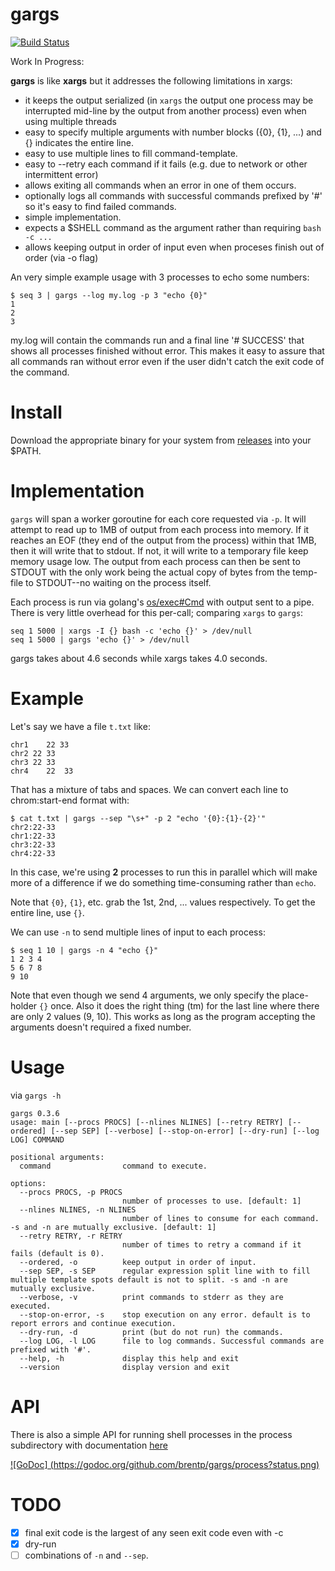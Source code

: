 <!--
rm -rf binaries
mkdir -p binaries/
VERSION=0.3.3
for os in darwin linux windows; do
	GOOS=$os GOARCH=$arch go build -o binaries/gargs_${os} main.go
done
-->
gargs
=====

[![Build Status](https://travis-ci.org/brentp/gargs.svg?branch=master)](https://travis-ci.org/brentp/gargs)

Work In Progress:

**gargs** is like **xargs** but it addresses the following limitations in xargs:

+ it keeps the output serialized (in `xargs` the output one process may be interrupted mid-line by the output from another process) even when using multiple threads
+ easy to specify multiple arguments with number blocks ({0}, {1}, ...) and {} indicates the entire line.
+ easy to use multiple lines to fill command-template.
+ easy to --retry each command if it fails (e.g. due to network or other intermittent error)
+ allows exiting all commands when an error in one of them occurs.
+ optionally logs all commands with successful commands prefixed by '#' so it's easy to find failed commands.
+ simple implementation.
+ expects a $SHELL command as the argument rather than requiring `bash -c ...`
+ allows keeping output in order of input even when proceses finish out of order (via -o flag)


An very simple example usage with 3 processes to echo some numbers:

```
$ seq 3 | gargs --log my.log -p 3 "echo {0}"
1
2
3
```

my.log will contain the commands run and a final line '# SUCCESS' that shows all processes finished
without error. This makes it easy to assure that all commands ran without error even if the user
didn't catch the exit code of the command.

Install
=======

Download the appropriate binary for your system from [releases](https://github.com/brentp/gargs/releases) into your $PATH.


Implementation
==============

`gargs` will span a worker goroutine for each core requested via `-p`. It will attempt
to read up to 1MB of output from each process into memory. If it reaches an EOF (they
end of the output from the process) within that 1MB, then it will write that to stdout.
If not, it will write to a temporary file keep memory usage low. The output from
each process can then be sent to STDOUT with the only work being the actual copy of
bytes from the temp-file to STDOUT--no waiting on the process itself.

Each process is run via golang's [os/exec#Cmd](https://golang.org/pkg/os/exec/#Cmd) with
output sent to a pipe. There is very little overhead for this per-call; comparing `xargs` to `gargs`:

```
seq 1 5000 | xargs -I {} bash -c 'echo {}' > /dev/null
seq 1 5000 | gargs 'echo {}' > /dev/null
```

gargs takes about 4.6 seconds while xargs takes 4.0 seconds.


Example
=======
Let's say we have a file `t.txt` like:
```
chr1	22 33
chr2 22 33
chr3 22	33
chr4	22	33
```
That has a mixture of tabs and spaces. We can convert each line to chrom:start-end format with:

```
$ cat t.txt | gargs --sep "\s+" -p 2 "echo '{0}:{1}-{2}'"
chr2:22-33
chr1:22-33
chr3:22-33
chr4:22-33
```

In this case, we're using **2** processes to run this in parallel which will make more of a difference
if we do something time-consuming rather than `echo`.

Note that `{0}`, `{1}`, etc. grab the 1st, 2nd, ... values respectively. To get the entire line, use `{}`.

We can use `-n` to send multiple lines of input to each process:

```
$ seq 1 10 | gargs -n 4 "echo {}"
1 2 3 4
5 6 7 8
9 10
```

Note that even though we send 4 arguments, we only specify the place-holder `{}` once.
Also it does the right thing (tm) for the last line where there are only 2 values (9, 10).
This works as long as the program accepting the arguments doesn't required a fixed number.


Usage
=====

via `gargs -h`
```
gargs 0.3.6
usage: main [--procs PROCS] [--nlines NLINES] [--retry RETRY] [--ordered] [--sep SEP] [--verbose] [--stop-on-error] [--dry-run] [--log LOG] COMMAND

positional arguments:
  command                command to execute.

options:
  --procs PROCS, -p PROCS
                         number of processes to use. [default: 1]
  --nlines NLINES, -n NLINES
                         number of lines to consume for each command. -s and -n are mutually exclusive. [default: 1]
  --retry RETRY, -r RETRY
                         number of times to retry a command if it fails (default is 0).
  --ordered, -o          keep output in order of input.
  --sep SEP, -s SEP      regular expression split line with to fill multiple template spots default is not to split. -s and -n are mutually exclusive.
  --verbose, -v          print commands to stderr as they are executed.
  --stop-on-error, -s    stop execution on any error. default is to report errors and continue execution.
  --dry-run, -d          print (but do not run) the commands.
  --log LOG, -l LOG      file to log commands. Successful commands are prefixed with '#'.
  --help, -h             display this help and exit
  --version              display version and exit
```



API
===

There is also a simple API for running shell processes in the process subdirectory with documentation [here](https://godoc.org/github.com/brentp/gargs/process)

[![GoDoc] (https://godoc.org/github.com/brentp/gargs/process?status.png)](https://godoc.org/github.com/brentp/gargs/process)



TODO
====

+ [X] final exit code is the largest of any seen exit code even with -c
+ [X] dry-run
+ [ ] combinations of `-n` and `--sep`.
